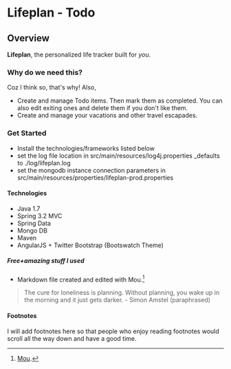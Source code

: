 # Lifeplan - Todo

## Overview

**Lifeplan**, the personalized life tracker built for *you*.

### Why do we need this?
Coz I think so, that's why! Also,
* Create and manage Todo items. Then mark them as completed. You can also edit exiting ones and delete them if you don't like them.
* Create and manage your vacations and other travel escapades.

### Get Started
* Install the technologies/frameworks listed below
* set the log file location in src/main/resources/log4j.properties _defaults to ./log/lifeplan.log
* set the mongodb instance connection parameters in src/main/resources/properties/lifeplan-prod.properties

#### Technologies
* Java 1.7
* Spring 3.2 MVC
* Spring Data
* Mongo DB
* Maven
* AngularJS + Twitter Bootstrap (Bootswatch Theme)

##### Free+amazing stuff I used
* Markdown file created and edited with Mou.[^1]

> The cure for loneliness is planning. Without planning, you wake up in the morning and it just gets darker. - Simon Amstel (paraphrased)

#### Footnotes

I will add footnotes here so that people who enjoy reading footnotes would scroll all the way down and have a good time.

[^1]: [Mou](http://mouapp.com/).


